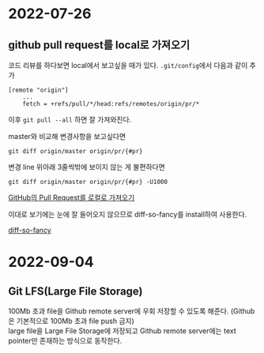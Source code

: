 # 2022-07-26
## github pull request를 local로 가져오기
코드 리뷰를 하다보면 local에서 보고싶을 때가 있다.
`.git/config`에서 다음과 같이 추가
```
[remote "origin"]
    ...
    fetch = +refs/pull/*/head:refs/remotes/origin/pr/*
```

이후 `git pull --all` 하면 잘 가져와진다.

master와 비교해 변경사항을 보고싶다면
```
git diff origin/master origin/pr/{#pr}
```

변경 line 위아래 3줄씩밖에 보이지 않는 게 불편하다면

```
git diff origin/master origin/pr/{#pr} -U1000
```

[GitHub의 Pull Request를 로컬로 가져오기](https://blog.outsider.ne.kr/1204)

이대로 보기에는 눈에 잘 들어오지 않으므로 diff-so-fancy를 install하여 사용한다.

[diff-so-fancy](https://github.com/so-fancy/diff-so-fancy.git)

# 2022-09-04
## Git LFS(Large File Storage)
100Mb 초과 file을 Github remote server에 우회 저장할 수 있도록 해준다. (Github은 기본적으로 100Mb 초과 file push 금지)  
large file을 Large File Storage에 저장되고 Github remote server에는 text pointer만 존재하는 방식으로 동작한다.
